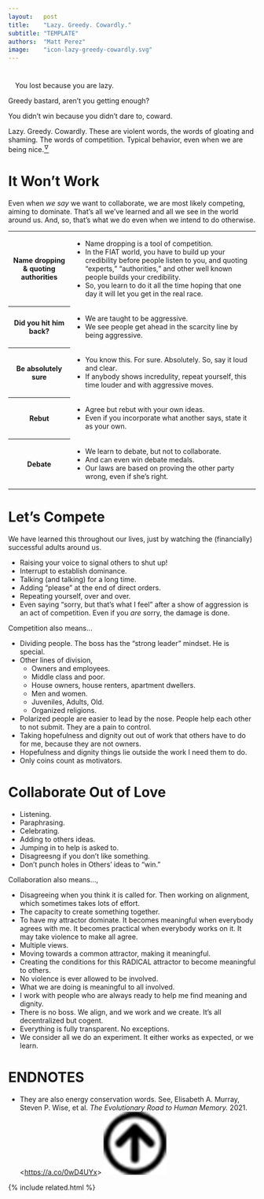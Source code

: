 ```yaml
---
layout:   post
title:    "Lazy. Greedy. Cowardly."
subtitle: "TEMPLATE"
authors:  "Matt Perez"
image:    "icon-lazy-greedy-cowardly.svg"
---
```


<div style="display:none;">
 <p>Lazy. Greedy. Cowardly. These are violent words, the words of gloating and  shaming.</p>
</div>

<h1></h1>
 <div class="_citation">
  <p style="text-indent:1em; "><span class="_quotespan">You lost because you are lazy.</span></p>
  <p><span class="_quotespan">Greedy bastard, aren&rsquo;t you getting enough?</span></p>
  <p><span class="_quotespan">You didn&rsquo;t win because you didn&rsquo;t dare to, coward.</span></p>
 </div>
 <p>Lazy. Greedy. Cowardly. These are violent words, the words of gloating and  shaming. The words of competition. Typical behavior, even when we are being nice.<a href="#en01"><sup id="bm01">&hairsp;&nabla;&hairsp;</sup></a></p>

<h1>It Won&rsquo;t Work</h1>
 <p>Even when <em>we say</em> we want to collaborate, we are most likely competing, aiming to dominate. That&rsquo;s all we&rsquo;ve learned and all we see in the world around us. And, so, that&rsquo;s what we do even when we intend to do otherwise.</p>
 <div class="_center">
  <table class="">
   <tr>
    <th>
     <p>Name dropping & quoting authorities</p>
    </th>
    <td>
     <ul>
      <li>Name dropping is a tool of competition.</li>
      <li>In the FIAT world, you have to build up your credibility before people listen to you, and quoting &ldquo;experts,” “authorities,&rdquo; and other well known people builds your credibility.</li>
      <li>So, you learn to do it all the time hoping that one day it will let you get in the real race.</li>
     </ul>
    </td>
   </tr>
   <tr>
    <th style="width:25%; ">
     <p>Did you hit him back?</p>
    </th>
    <td>
     <ul>
      <li>We are taught to be aggressive.</li>
      <li>We see people get ahead in the scarcity line by being aggressive.</li>
     </ul>
    </td>
   </tr>
   <tr>
    <th>Be absolutely sure</th>
    <td>
     <ul>
      <li>You know this. For sure. Absolutely. So, say it loud and clear.</li>
      <li>If anybody shows incredulity, repeat yourself, this time louder and with aggressive moves.</li>
     </ul>
    </td>
   </tr>
   <tr>
    <th>Rebut</th>
    <td>
     <ul>
      <li>Agree but rebut with your own ideas.</li>
      <li>Even if you incorporate what another says, state it as your own.</li>
     </ul>
    </td>
   </tr>
   <tr>
    <th>Debate</th>
    <td>
     <ul>
      <li>We learn to debate, but not to collaborate.</li>
      <li>And can even win debate medals.</li>
      <li>Our laws are based on proving the other party wrong, even if she&rsquo;s right.</li>
     </ul>
    </td>
   </tr>
  </table>
 </div>

<h1>Let&rsquo;s Compete</h1>
 <p>We have learned this throughout our lives, just by watching the (financially) successful adults around us.
 <ul>
  <li>Raising your voice to signal others to <span class="_quotespan">shut up!</span></li>
  <li>Interrupt to establish dominance.</li>
  <li>Talking (and talking) for a long time.</li>
  <li>Adding &ldquo;please&rdquo; at the end of direct orders.</li>
  <li>Repeating yourself, over and over.</li>
  <li>Even saying &ldquo;sorry, but that&rsquo;s what I feel&rdquo; after a show of aggression is an act of competition. Even if you <em>are</em> sorry, the damage is done.</li>
 </ul>
 <p>Competition also means&hellip;</p>
 <ul>
  <li>Dividing people. The boss has the &ldquo;strong leader&rdquo; mindset. He is special.</li>
  <li>Other lines of division,
   <ul>
    <li>Owners and employees.</li>
    <li>Middle class and poor.</li>
    <li>House owners, house renters, apartment dwellers.</li>
    <li>Men and women.</li>
    <li>Juveniles, Adults, Old.</li>
    <li>Organized religions.</li>
   </ul>
  </li>
  <li>Polarized people are easier to lead by the nose. People help each other to not submit. They are a pain to control.</li>
  <li>Taking hopefulness and dignity out out of work that others have to do for me, because they are not owners.</li>
  <li>Hopefulness and dignity things lie outside the work I need them to do.</li>
  <li>Only coins count as motivators.</li>
 </ul>

<h1>Collaborate Out of Love</h1>
 <ul>
  <li>Listening.</li>
  <li>Paraphrasing.</li>
  <li>Celebrating.</li>
  <li>Adding to others ideas.</li>
  <li>Jumping in to help is asked to.</li>
  <li>Disagreesng if you don&rsquo;t like something.</li>
  <li>Don&rsquo;t punch holes in Others&rsquo; ideas to &ldquo;win.&rdquo;</li>
 </ul>
 <p>Collaboration also means&hellip;,</p>
 <ul>
  <li>Disagreeing when you think it is called for. Then working on alignment, which sometimes takes lots of effort.</li>
  <li>The capacity to create something together.</li>
  <li>To have my attractor dominate. It becomes meaningful when everybody agrees with me. It becomes practical when everybody works on it. It may take violence to make all agree.</li>
  <li>Multiple views.</li>
  <li>Moving towards a common attractor, making it meaningful.</li>
  <li>Creating the conditions for this RADICAL attractor to become meaningful to others.</li>
  <li>No violence is ever allowed to be involved.</li>
  <li>What we are doing is meaningful to all involved.</li>
  <li>I work with people who are always ready to help me find meaning and dignity.</li>
  <li>There is no boss. We align, and we work and we create. It&rsquo;s all decentralized but cogent.</li>
  <li>Everything is fully transparent. No exceptions.</li>
  <li>We consider all we do an experiment. It either works as expected, or we learn.</li>
 </ul>

<h1 class="_section">ENDNOTES</h1>
 <ul>
  <li id="en01">
   <p class="_list-item">
    They are also energy conservation words. See,
    Elisabeth A. Murray, Steven P. Wise, et al.
    <em>The Evolutionary Road to Human Memory.</em>
    2021.
    &lt;<a href="https://a.co/0wD4UYx" target="_blank">https://a.co/0wD4UYx</a>&gt;
    <a class="_uparrow" href="#bm01"><img src="/assets/img/arrow-up-icon.png"></a>
   </p>
  </li>
 </ul>

{% include related.html %}
